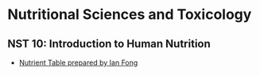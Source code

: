 # Nutritional Sciences and Toxicology

## NST 10: Introduction to Human Nutrition
* [Nutrient Table prepared by Ian Fong](./files/nst/nutrisci_10_ian_fong_nutrient_table.pdf)
